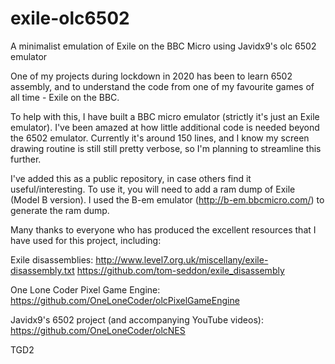 # exile-olc6502
A minimalist emulation of Exile on the BBC Micro using Javidx9's olc 6502 emulator

One of my projects during lockdown in 2020 has been to learn 6502 assembly, and to understand the code from one of my favourite games of all time - Exile on the BBC.

To help with this, I have built a BBC micro emulator (strictly it's just an Exile emulator).  I've been amazed at how little additional code is needed beyond the 6502 emulator.  Currently it's around 150 lines, and I know my screen drawing routine is still still pretty verbose, so I'm planning to streamline this further.

I've added this as a public repository, in case others find it useful/interesting.  To use it, you will need to add a ram dump of Exile (Model B version).  I used the B-em emulator (http://b-em.bbcmicro.com/) to generate the ram dump.

Many thanks to everyone who has produced the excellent resources that I have used for this project, including:

Exile disassemblies:
  http://www.level7.org.uk/miscellany/exile-disassembly.txt
  https://github.com/tom-seddon/exile_disassembly

One Lone Coder Pixel Game Engine:
  https://github.com/OneLoneCoder/olcPixelGameEngine
  
Javidx9's 6502 project (and accompanying YouTube videos):
  https://github.com/OneLoneCoder/olcNES


TGD2
